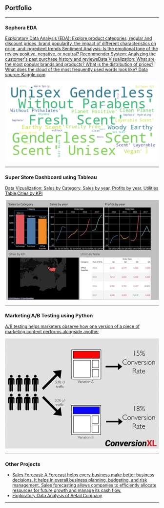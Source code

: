 ## Portfolio

---

### Sephora EDA  

[Exploratory Data Analysis (EDA): Explore product categories, regular and discount prices, brand popularity, the impact of different characteristics on price, and ingredient trends 
Sentiment Analysis: Is the emotional tone of the review positive, negative, or neutral? 
Recommender System: Analyzing the customer's past purchase history and reviewsData Visualization: What are the most popular brands and products? What is the distribution of prices? 
What does the cloud of the most frequently used words look like? Data source: Kaggle.com](https://github.com/datalou/Sephora_DataAnalysis)

<img src="images/sephora.png?raw=true"/>


---
### Super Store Dashboard using Tableau 
[Data Vizualization: Sales by Category, Sales by year, Profits by year,
Utilities Table,Cities by KPI  ](https://public.tableau.com/app/profile/lourdes5020/viz/SuperStoreDataViz_16790919792110/Dashboard1)

<img src="images/Super%20Store%20data%20viz-fotor-20230814115447.png?raw=true"/>

---
### Marketing A/B Testing using Python
[A/B testing helps marketers observe how one version of a piece of marketing content performs alongside another](https://colab.research.google.com/drive/1aqkn15sPhO5kT7ItcSFBlq4UTh5M_txD?usp=sharing//)

<img src="images/What-is-AB-Testing.jpg?raw=true"/>

---

### Other Projects

- [Sales Forecast: A Forecast helps every business make better business decisions. It helps in overall business planning, budgeting, and risk management. Sales forecasting allows companies to efficiently allocate resources for future growth and manage its cash flow.](https://colab.research.google.com/drive/1bJYydswAZ1MB52vKaXUa4sDhXC7ExDMe?usp=sharing)
- [Exploratory Data Analysis of Retail Company](https://colab.research.google.com/drive/1T_59xsos_IPckokt8J9W99YDmnkFlMzg?usp=sharing)


---





